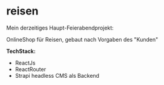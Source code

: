 # reisen

Mein derzeitiges Haupt-Feierabendprojekt:

OnlineShop für Reisen, gebaut nach Vorgaben des "Kunden"

**TechStack:**

* ReactJs
* ReactRouter
* Strapi headless CMS als Backend

